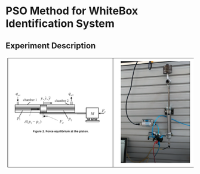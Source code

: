 # PSO Method for WhiteBox Identification System


## Experiment Description

![](tests/image/experiment.png)
